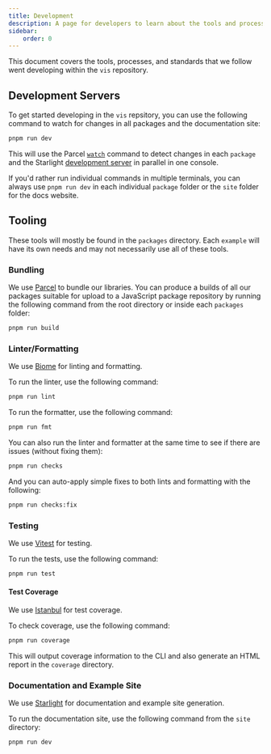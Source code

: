 ```yaml
---
title: Development
description: A page for developers to learn about the tools and processes used in the `vis` repository.
sidebar:
    order: 0
---
```


This document covers the tools, processes, and standards that we follow went developing within the `vis` repository.

## Development Servers
To get started developing in the `vis` repsitory, you can use the following command to watch for changes in all packages and the documentation site:

```sh
pnpm run dev
```

This will use the Parcel [`watch`](https://parceljs.org/features/cli/#parcel-watch-%3Centries%3E) command to detect changes in each `package` and the Starlight [development server](https://starlight.astro.build/getting-started/#start-the-development-server) in parallel in one console.

If you'd rather run individual commands in multiple terminals, you can always use `pnpm run dev` in each individual `package` folder or the `site` folder for the docs website.

## Tooling

These tools will mostly be found in the `packages` directory. Each `example` will have its own needs and may not necessarily use all of these tools.

### Bundling
We use [Parcel](https://parceljs.org/) to bundle our libraries. You can produce a builds of all our packages suitable for upload to a JavaScript package repository by running the following command from the root directory or inside each `packages` folder:

```sh
pnpm run build
```

### Linter/Formatting
We use [Biome](https://biomejs.dev) for linting and formatting.

To run the linter, use the following command:
```sh
pnpm run lint
```

To run the formatter, use the following command:
```sh
pnpm run fmt
```

You can also run the linter and formatter at the same time to see if there are issues (without fixing them):
```sh
pnpm run checks
```

And you can auto-apply simple fixes to both lints and formatting with the following:
```sh
pnpm run checks:fix
```

### Testing
We use [Vitest](https://vitest.dev/) for testing.

To run the tests, use the following command:
```sh
pnpm run test
```

#### Test Coverage
We use [Istanbul](https://istanbul.js.org/) for test coverage.

To check coverage, use the following command:
```sh
pnpm run coverage
```

This will output coverage information to the CLI and also generate an HTML report in the `coverage` directory.

### Documentation and Example Site
We use [Starlight](https://starlight.astro.build/) for documentation and example site generation.

To run the documentation site, use the following command from the `site` directory:
```sh
pnpm run dev
```
